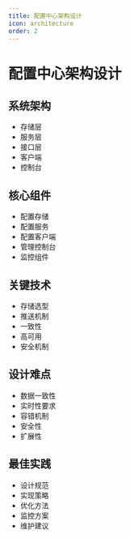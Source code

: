 ```yaml
---
title: 配置中心架构设计
icon: architecture
order: 2
---
```


# 配置中心架构设计

## 系统架构
- 存储层
- 服务层
- 接口层
- 客户端
- 控制台

## 核心组件
- 配置存储
- 配置服务
- 配置客户端
- 管理控制台
- 监控组件

## 关键技术
- 存储选型
- 推送机制
- 一致性
- 高可用
- 安全机制

## 设计难点
- 数据一致性
- 实时性要求
- 容错机制
- 安全性
- 扩展性

## 最佳实践
- 设计规范
- 实现策略
- 优化方法
- 监控方案
- 维护建议
